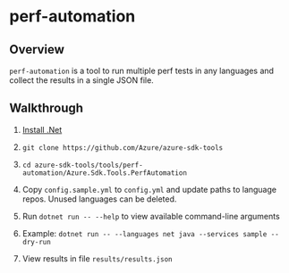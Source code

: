 # perf-automation

## Overview
`perf-automation` is a tool to run multiple perf tests in any languages and collect the results in a single JSON file.

## Walkthrough
1. [Install .Net](https://dotnet.microsoft.com/download)

2. `git clone https://github.com/Azure/azure-sdk-tools`

3. `cd azure-sdk-tools/tools/perf-automation/Azure.Sdk.Tools.PerfAutomation`

4. Copy `config.sample.yml` to `config.yml` and update paths to language repos.  Unused languages can be deleted.

5. Run `dotnet run -- --help` to view available command-line arguments

6. Example: `dotnet run -- --languages net java --services sample --dry-run`

7. View results in file `results/results.json`
